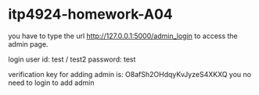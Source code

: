 # itp4924-homework-A04
you have to type the url http://127.0.0.1:5000/admin_login to access the admin page.

login user id: test / test2
password: test

verification key for adding admin is: O8afSh2OHdqyKvJyzeS4XKXQ
you no need to login to add admin
